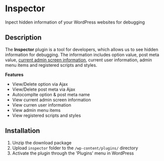 # Inspector

Inpect hidden information of your WordPress websites for debugging

## Description

The **Inspector** plugin is a tool for developers, which allows us to see hidden information for debugging. The information includes option value, post meta value, [current admin screen information](http://www.deluxeblogtips.com/2012/01/get-admin-screen-information.html), current user information, admin menu items and registered scripts and styles.

**Features**

- View/Delete option via Ajax
- View/Delete post meta via Ajax
- Autocomplte option & post meta name
- View current admin screen information
- View curren user information
- View admin menu items
- View registered scripts and styles

## Installation

1. Unzip the download package
1. Upload `inspector` folder to the `/wp-content/plugins/` directory
1. Activate the plugin through the 'Plugins' menu in WordPress
